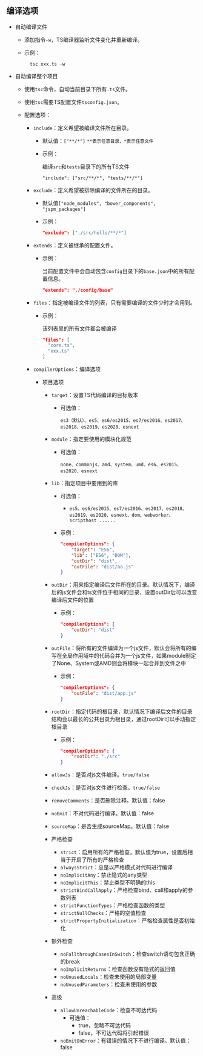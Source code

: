 ## 编译选项

* 自动编译文件

  * 添加指令`-w`，TS编译器监听文件变化并重新编译。

  * 示例：

    ```shell
      tsc xxx.ts -w
    ```

* 自动编译整个项目

  * 使用`tsc`命令，自动当前目录下所有`.ts`文件。

  * 使用`tsc`需要TS配置文件`tsconfig.json`。

  * 配置选项：

    * `include`：定义希望被编译文件所在目录。

      * 默认值：`["**/*"]` `**表示任意目录，*表示任意文件`

      * 示例：

        编译`src`和`tests`目录下的所有TS文件

        ```shell
        "include": ["src/**/*", "tests/**/*"]
        ```

    * `exclude`：定义希望被排除编译的文件所在的目录。

      * 默认值`["node_modules", "bower_components", "jspm_packages"]`

      * 示例：

        ```json
        "exclude": ["./src/hello/**/*"]
        ```

    * `extends`：定义被继承的配置文件。

      * 示例：

        当前配置文件中会自动包含`config`目录下的`base.json`中的所有配置信息。

        ```json
        "extends": "./config/base"
        ```

    * `files`：指定被编译文件的列表，只有需要编译的文件少时才会用到。

      * 示例：

        该列表里的所有文件都会被编译

        ```json
        "files": [
          "core.ts",
          "xxx.ts"
        ]
        ```

    * `compilerOptions`：编译选项

      * 项目选项

        * `target`：设置TS代码编译的目标版本

          * 可选值：

            `es3（默认）、es5、es6/es2015、es7/es2016、es2017、es2018、es2019、es2020、esnext`

        * `module`：指定要使用的模块化规范

          * 可选值：

            `none、commonjs、amd、system、umd、es6、es2015、es2020、esnext`

        * `lib`：指定项目中要用到的库

          * 可选值：

            * `es5、es6/es2015、es7/es2016、es2017、es2018、es2019、es2020、esnext、dom、webworker、scripthost ......`

          * 示例：

            ```json
            "compilerOptions": {
                "target": "ES6",
                "lib": ["ES6", "DOM"],
                "outDir": "dist",
                "outFile": "dist/aa.js"
            }
            ```

        * `outDir`：用来指定编译后文件所在的目录。默认情况下，编译后的js文件会和ts文件位于相同的目录，设置outDir后可以改变编译后文件的位置

          * 示例：

            ```json
            "compilerOptions": {
                "outDir": "dist"
            }
            ```

        * `outFile`：将所有的文件编译为一个js文件，默认会将所有的编写在全局作用域中的代码合并为一个js文件，如果module制定了None、System或AMD则会将模块一起合并到文件之中

          * 示例：

            ```json
            "compilerOptions": {
                "outFile": "dist/app.js"
            }
            ```

        * `rootDir`：指定代码的根目录，默认情况下编译后文件的目录结构会以最长的公共目录为根目录，通过rootDir可以手动指定根目录

          * 示例：

            ```json
            "compilerOptions": {
                "rootDir": "./src"
            }
            ```

        * `allowJs`：是否对js文件编译。`true/false`

        * `checkJs`：是否对js文件进行检查。`true/false`

        * `removeComments`：是否删除注释。默认值：false

        * `noEmit`：不对代码进行编译。默认值：false

        * `sourceMap`：是否生成sourceMap。默认值：false

        * 严格检查

          - `strict`：启用所有的严格检查，默认值为true，设置后相当于开启了所有的严格检查
          - `alwaysStrict`：总是以严格模式对代码进行编译
          - `noImplicitAny`：禁止隐式的any类型
          - `noImplicitThis`：禁止类型不明确的this
          - `strictBindCallApply`：严格检查bind、call和apply的参数列表
          - `strictFunctionTypes`：严格检查函数的类型
          - `strictNullChecks`：严格的空值检查
          - `strictPropertyInitialization`：严格检查属性是否初始化

        * 额外检查

          - `noFallthroughCasesInSwitch`：检查switch语句包含正确的break
          - `noImplicitReturns`：检查函数没有隐式的返回值
          - `noUnusedLocals`：检查未使用的局部变量
          - `noUnusedParameters`：检查未使用的参数

        * 高级

          - `allowUnreachableCode`：检查不可达代码
            - 可选值：
              - true，忽略不可达代码
              - false，不可达代码将引起错误
          - `noEmitOnError`：有错误的情况下不进行编译。默认值：false
